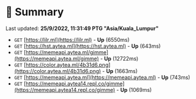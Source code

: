 # 📖 Summary
Last updated: **25/9/2022, 11:31:49 PTG "Asia/Kuala_Lumpur"**

- `GET` [https://lilr.ml](https://lilr.ml) - **Up** (6550ms)
- `GET` [https://hst.aytea.ml](https://hst.aytea.ml) - **Up** (643ms)
- `GET` [https://memeapi.aytea.ml/gimme](https://memeapi.aytea.ml/gimme) - **Up** (12722ms)
- `GET` [https://color.aytea.ml/4b31d6.png](https://color.aytea.ml/4b31d6.png) - **Up** (1663ms)
- `GET` [https://memeapi.aytea.ml](https://memeapi.aytea.ml) - **Up** (743ms)
- `GET` [https://memeapi.aytea14.repl.co/gimme](https://memeapi.aytea14.repl.co/gimme) - **Up** (1069ms)
